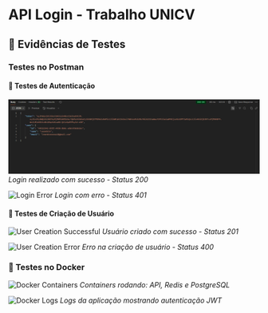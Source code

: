 # API Login - Trabalho UNICV

## 📸 Evidências de Testes

### Testes no Postman

#### 🔐 Testes de Autenticação
![Login Successful](./docs/Images/login-user.png)
*Login realizado com sucesso - Status 200*

![Login Error](./docs/Images/error-login.png) 
*Login com erro - Status 401*

#### 👥 Testes de Criação de Usuário
![User Creation Successful](./docs/Images/create-user-success.png)
*Usuário criado com sucesso - Status 201*

![User Creation Error](./docs/Images/create-user-error.png)
*Erro na criação de usuário - Status 400*

### 🐳 Testes no Docker
![Docker Containers](./docs/Images/docker-containers.png)
*Containers rodando: API, Redis e PostgreSQL*

![Docker Logs](./docs/Images/docker-logs.png)
*Logs da aplicação mostrando autenticação JWT*
